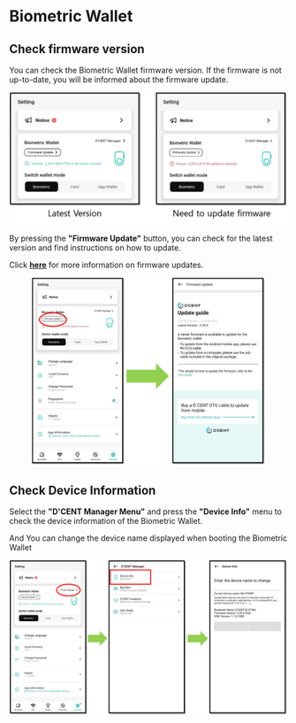 # Biometric Wallet

## Check firmware version

You can check the Biometric Wallet firmware version. If the firmware is not up-to-date, you will be informed about the firmware update.

<div align="left">

<img src="../../../.gitbook/assets/Setting-eng10.png" alt="">

</div>

By pressing the **"Firmware Update"** button, you can check for the latest version and find instructions on how to update.

Click [**here**](../../../biometric-wallet/firmware-update-from-computer/) for more information on firmware updates.

<figure><img src="../../../.gitbook/assets/Setting-eng11.png" alt=""><figcaption></figcaption></figure>

## Check Device Information

Select the **"D'CENT Manager Menu"** and press the **"Device Info"** menu to check the device information of the Biometric Wallet.

And You can change the device name displayed when booting the Biometric Wallet

<div align="left">

<img src="../../../.gitbook/assets/Setting-eng12.png" alt="">

</div>
